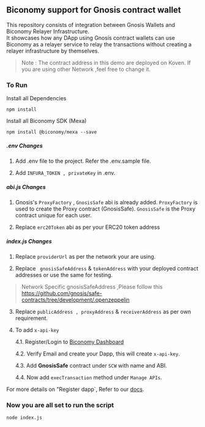 ## Biconomy support for Gnosis contract wallet

This repository consists of integration between Gnosis Wallets and Biconomy Relayer Infrastructure.<br/>
It showcases how any DApp using Gnosis contract wallets can use Biconomy as a relayer service to relay the transactions without creating a relayer infrastructure by themselves.

>Note : The contract address in this demo are deployed on Koven. If you are using other Network ,feel free to change it.

<h3>To Run</h3>

Install all Dependencies

`npm install`

Install all Biconomy SDK (Mexa)

`npm install @biconomy/mexa --save`

<h5> .env Changes</h5>

1. Add .env file to the project. Refer the .env.sample file.

2. Add `INFURA_TOKEN , privateKey` in .env.

<h5>abi.js Changes </h5>

1. Gnosis's `ProxyFactory` , `GnosisSafe` abi is already added. `ProxyFactory` is used to create the Proxy contract (GnosisSafe). `GnosisSafe` is the Proxy contract unique for each user.

2. Replace `erc20Token` abi as per your ERC20 token address

<h5>index.js Changes </h5>

1. Replace `providerUrl` as per the network your are using.

2. Replace ` gnosisSafeAddress` & `tokenAddress` with your deployed contract addresses or use the same for testing.

> Network Specific gnosisSafeAddress ,Please follow this https://github.com/gnosis/safe-contracts/tree/development/.openzeppelin 

3. Replace `publicAddress , proxyAddress` & `receiverAddress` as per own requirement.

4. To add `x-api-key` 

    4.1. Register/Login to [Biconomy Dashboard](https://dashboard.biconomy.io/)
    
    4.2. Verify Email and create your Dapp, this will create `x-api-key`.
    
    4.3. Add <strong>GnosisSafe</strong> contract under `SCW` with name and ABI.
    
    4.4. Now add `execTransaction` method under `Manage APIs`.
    
  
For more details on "Register dapp`, Refer to our [docs](https://docs.biconomy.io/biconomy-dashboard#lets-get-started).

### Now you are all set to run the script
`node index.js`

